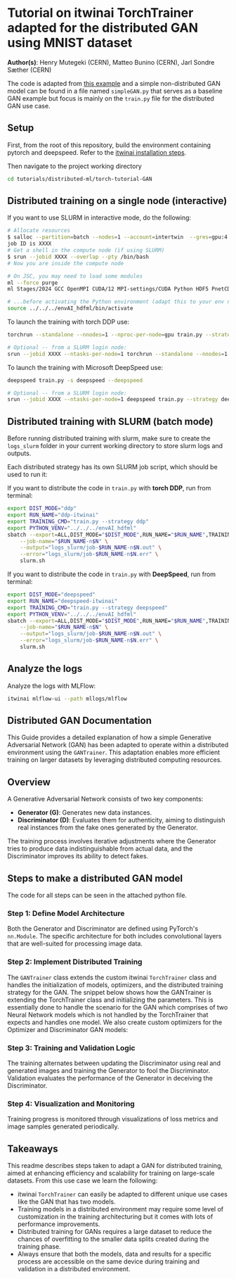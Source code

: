 # Tutorial on itwinai TorchTrainer adapted for the distributed GAN using MNIST dataset

**Author(s)**: Henry Mutegeki (CERN), Matteo Bunino (CERN), Jarl Sondre Sæther (CERN)

The code is adapted from
[this example](https://github.com/pytorch/examples/blob/main/mnist/main.py)
and a simple non-distributed GAN model can be found in a file named `simpleGAN.py`
that serves as a baseline GAN example but focus is mainly on the `train.py`
file for the distributed GAN use case.

## Setup

First, from the root of this repository, build the environment containing
pytorch and deepspeed.
Refer to the [itwinai installation steps](https://itwinai.readthedocs.io/latest/getting-started/getting_started_with_itwinai.html#install-itwinai).

Then navigate to the project working directory

```bash
cd tutorials/distributed-ml/torch-tutorial-GAN
```

## Distributed training on a single node (interactive)

If you want to use SLURM in interactive mode, do the following:

```bash
# Allocate resources
$ salloc --partition=batch --nodes=1 --account=intertwin  --gres=gpu:4 --time=1:59:00
job ID is XXXX
# Get a shell in the compute node (if using SLURM)
$ srun --jobid XXXX --overlap --pty /bin/bash 
# Now you are inside the compute node

# On JSC, you may need to load some modules
ml --force purge
ml Stages/2024 GCC OpenMPI CUDA/12 MPI-settings/CUDA Python HDF5 PnetCDF libaio mpi4py

# ...before activating the Python environment (adapt this to your env name/path)
source ../../../envAI_hdfml/bin/activate
```

To launch the training with torch DDP use:

```bash
torchrun --standalone --nnodes=1 --nproc-per-node=gpu train.py --strategy ddp

# Optional -- from a SLURM login node:
srun --jobid XXXX --ntasks-per-node=1 torchrun --standalone --nnodes=1 --nproc-per-node=gpu train.py --strategy ddp
```

To launch the training with Microsoft DeepSpeed use:

```bash
deepspeed train.py -s deepspeed --deepspeed

# Optional -- from a SLURM login node:
srun --jobid XXXX --ntasks-per-node=1 deepspeed train.py --strategy deepspeed
```

## Distributed training with SLURM (batch mode)

Before running distributed training with slurm, make sure to create the `logs_slurm` folder in your
current working directory to store slurm logs and outputs.

Each distributed strategy has its own SLURM job script, which
should be used to run it:

If you want to distribute the code in `train.py` with **torch DDP**, run from terminal:
  
```bash
export DIST_MODE="ddp"
export RUN_NAME="ddp-itwinai"
export TRAINING_CMD="train.py --strategy ddp"
export PYTHON_VENV="../../../envAI_hdfml"
sbatch --export=ALL,DIST_MODE="$DIST_MODE",RUN_NAME="$RUN_NAME",TRAINING_CMD="$TRAINING_CMD",PYTHON_VENV="$PYTHON_VENV" \
    --job-name="$RUN_NAME-n$N" \
    --output="logs_slurm/job-$RUN_NAME-n$N.out" \
    --error="logs_slurm/job-$RUN_NAME-n$N.err" \
    slurm.sh
```

If you want to distribute the code in `train.py` with **DeepSpeed**, run from terminal:
  
```bash
export DIST_MODE="deepspeed"
export RUN_NAME="deepspeed-itwinai"
export TRAINING_CMD="train.py --strategy deepspeed"
export PYTHON_VENV="../../../envAI_hdfml"
sbatch --export=ALL,DIST_MODE="$DIST_MODE",RUN_NAME="$RUN_NAME",TRAINING_CMD="$TRAINING_CMD",PYTHON_VENV="$PYTHON_VENV" \
    --job-name="$RUN_NAME-n$N" \
    --output="logs_slurm/job-$RUN_NAME-n$N.out" \
    --error="logs_slurm/job-$RUN_NAME-n$N.err" \
    slurm.sh
```

## Analyze the logs

Analyze the logs with MLFlow:

```bash
itwinai mlflow-ui --path mllogs/mlflow
```

## Distributed GAN Documentation

This Guide provides a detailed explanation of how a simple Generative Adversarial Network (GAN) has been adapted to
operate within a distributed environment using the `GANTrainer`. This adaptation enables more efficient training on
larger datasets by leveraging distributed computing resources.

## Overview

A Generative Adversarial Network consists of two key components:

- **Generator (G)**: Generates new data instances.
- **Discriminator (D)**: Evaluates them for authenticity, aiming to distinguish real instances from the fake ones
generated by the Generator.

The training process involves iterative adjustments where the Generator tries to produce data indistinguishable from
actual data, and the Discriminator improves its ability to detect fakes.

## Steps to make a distributed GAN model

The code for all steps can be seen in the attached python file.

### Step 1: Define Model Architecture

Both the Generator and Discriminator are defined using PyTorch's `nn.Module`. The specific architecture for both
includes convolutional layers that are well-suited for processing image data.

### Step 2: Implement Distributed Training

The `GANTrainer` class extends the custom itwinai `TorchTrainer` class and handles the initialization of models,
optimizers, and the distributed training strategy for the GAN. The snippet below shows how the GANTrainer is extending
the TorchTrainer class and initializing the parameters.
This is essentially done to handle the scenario for the GAN which comprises of two Neural Network models which is not
handled by the TorchTrainer that expects and handles one model. We also create custom optimizers for the Optimizer
and Discriminator GAN models:

### Step 3: Training and Validation Logic

The training alternates between updating the Discriminator using real and generated images and training the Generator
to fool the Discriminator. Validation evaluates the performance of the Generator in deceiving the Discriminator.

### Step 4: Visualization and Monitoring

Training progress is monitored through visualizations of loss metrics and image samples generated periodically.

## Takeaways

This readme describes steps taken to adapt a GAN for distributed training, aimed at enhancing efficiency and scalability
for training on large-scale datasets. From this use case we learn the following:

- itwinai `TorchTrainer` can easily be adapted to different unique use cases like the GAN that has two models.
- Training models in a distributed environment may require some level of customization in the training architecturing but
it comes with lots of performance improvements.
- Distributed training for GANs requires a large dataset to reduce the chances of overfitting to the smaller data splits
created during the training phase.
- Always ensure that both the models, data and results for a specific process are accessible on the same device during training
and validation in a distributed environment.

